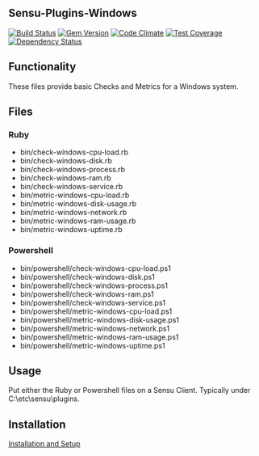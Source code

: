 ## Sensu-Plugins-Windows

[![Build Status](https://travis-ci.org/sensu-plugins/sensu-plugins-windows.svg?branch=master)](https://travis-ci.org/sensu-plugins/sensu-plugins-windows)
[![Gem Version](https://badge.fury.io/rb/sensu-plugins-windows.svg)](http://badge.fury.io/rb/sensu-plugins-windows)
[![Code Climate](https://codeclimate.com/github/sensu-plugins/sensu-plugins-windows/badges/gpa.svg)](https://codeclimate.com/github/sensu-plugins/sensu-plugins-windows)
[![Test Coverage](https://codeclimate.com/github/sensu-plugins/sensu-plugins-windows/badges/coverage.svg)](https://codeclimate.com/github/sensu-plugins/sensu-plugins-windows)
[![Dependency Status](https://gemnasium.com/sensu-plugins/sensu-plugins-windows.svg)](https://gemnasium.com/sensu-plugins/sensu-plugins-windows)

## Functionality
These files provide basic Checks and Metrics for a Windows system.

## Files
### Ruby
 * bin/check-windows-cpu-load.rb
 * bin/check-windows-disk.rb
 * bin/check-windows-process.rb
 * bin/check-windows-ram.rb
 * bin/check-windows-service.rb
 * bin/metric-windows-cpu-load.rb
 * bin/metric-windows-disk-usage.rb
 * bin/metric-windows-network.rb
 * bin/metric-windows-ram-usage.rb
 * bin/metric-windows-uptime.rb

### Powershell
 * bin/powershell/check-windows-cpu-load.ps1
 * bin/powershell/check-windows-disk.ps1
 * bin/powershell/check-windows-process.ps1
 * bin/powershell/check-windows-ram.ps1
 * bin/powershell/check-windows-service.ps1
 * bin/powershell/metric-windows-cpu-load.ps1
 * bin/powershell/metric-windows-disk-usage.ps1
 * bin/powershell/metric-windows-network.ps1
 * bin/powershell/metric-windows-ram-usage.ps1
 * bin/powershell/metric-windows-uptime.ps1

## Usage
Put either the Ruby or Powershell files on a Sensu Client.  Typically under C:\etc\sensu\plugins.

## Installation
[Installation and Setup](http://sensu-plugins.io/docs/installation_instructions.html)
